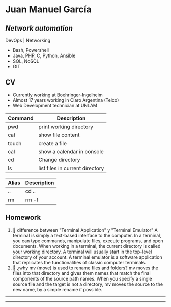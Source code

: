 # Juan Manuel García
## _Network automation_


DevOps | Networking
- Bash, Powershell
- Java, PHP, C, Python, Ansible
- SQL, NoSQL
- GIT

## CV

- Currently working at Boehringer-Ingelheim
- Almost 17 years working in Claro Argentina (Telco)
- Web Development technician at UNLAM

| Command | Description |
| ------ | ------ |
| pwd | print working directory |
| cat | show file content |
| touch | create a file |
| cal | show a calendar in console |
| cd | Change directory |
| ls | list files in current directory |

| Alias | Description |
| ------ | ------ |
| .. | cd .. |
| rm | rm -f |

## Homework

1. 🍎 difference between "Terminal Application" y "Terminal Emulator"
A terminal is simply a text-based interface to the computer. In a terminal, you can type commands, manipulate files, execute programs, and open documents. When working in a terminal, the current directory is called your working directory. A terminal will usually start in the top-level directory of your account.
A terminal emulator is a software application that replicates the functionalities of classic computer terminals.
2. 🍎 ¿why mv (move) is used to rename files and folders?
mv moves the files into that directory and gives them names that match the final components of the source path names. When you specify a single source file and the target is not a directory, mv moves the source to the new name, by a simple rename if possible.


------------------------------------------------------------------------
------------------------------------------------------------------------
